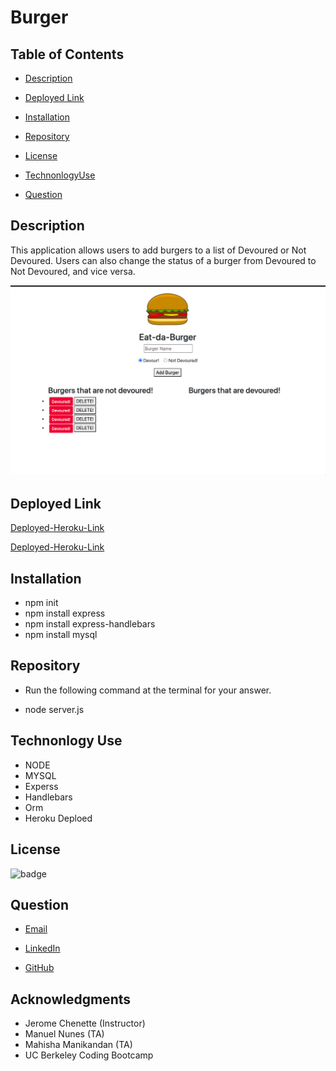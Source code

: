 # Burger

## Table of Contents
 - [Description](#description)

 - [Deployed Link](#deployed-link)

 - [Installation](#installation)

 - [Repository](#Repository)

 - [License](#license)

 - [TechnonlogyUse](#Technonlogy-Use)

 - [Question](#Question)

## Description

  This application allows users to add burgers to a list of Devoured or Not Devoured. Users can also change the status of a burger from Devoured to Not Devoured, and vice versa.

![alttext](public/assets/css/images/burger.png)

  

## Deployed Link

 [Deployed-Heroku-Link]()

 [Deployed-Heroku-Link]()

## Installation
 * npm init 
 * npm install express
 * npm install express-handlebars
 * npm install mysql


 ## Repository

 * Run the following command at the terminal for your answer.

 * node server.js

## Technonlogy Use

 * NODE
 *  MYSQL
 * Experss
 * Handlebars
 * Orm
 * Heroku Deploed
 

## License

 ![badge](https://shields.io/badge/license-MIT-green)


## Question
  
 * [Email](abuye20@yahoo.com)

 * [LinkedIn](https://www.linkedin.com/in/abuye-mamuye-5a49921b0/)

 * [GitHub](https://github.com/AbuyeM1/Burger)

## Acknowledgments
 - Jerome Chenette (Instructor)
 - Manuel Nunes (TA)
 - Mahisha Manikandan (TA)
 - UC Berkeley Coding Bootcamp


